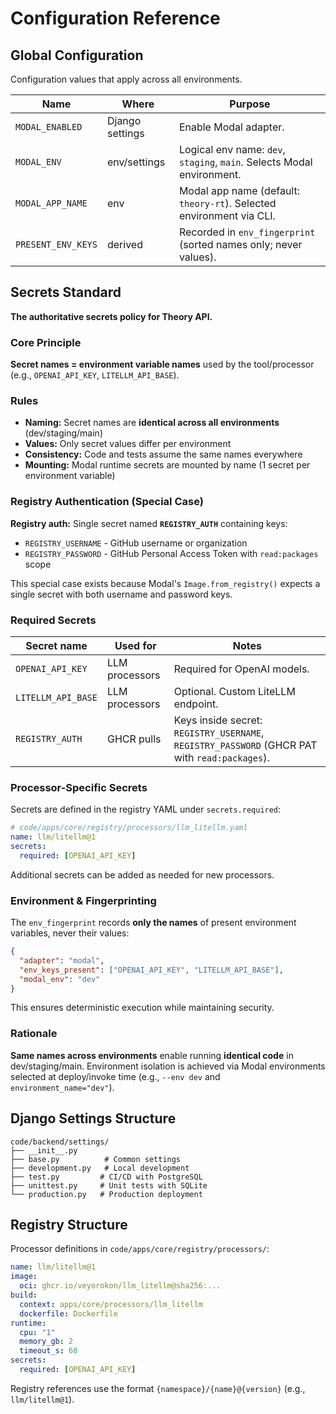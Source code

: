 # Configuration Reference

## Global Configuration

Configuration values that apply across all environments.

| Name               | Where           | Purpose                                                                |
| ------------------ | --------------- | ---------------------------------------------------------------------- |
| `MODAL_ENABLED`    | Django settings | Enable Modal adapter.                                                  |
| `MODAL_ENV`        | env/settings    | Logical env name: `dev`, `staging`, `main`. Selects Modal environment. |
| `MODAL_APP_NAME`   | env             | Modal app name (default: `theory-rt`). Selected environment via CLI.   |
| `PRESENT_ENV_KEYS` | derived         | Recorded in `env_fingerprint` (sorted names only; never values).       |

## Secrets Standard

**The authoritative secrets policy for Theory API.**

### Core Principle

**Secret names = environment variable names** used by the tool/processor (e.g., `OPENAI_API_KEY`, `LITELLM_API_BASE`).

### Rules

- **Naming:** Secret names are **identical across all environments** (dev/staging/main)
- **Values:** Only secret values differ per environment
- **Consistency:** Code and tests assume the same names everywhere
- **Mounting:** Modal runtime secrets are mounted by name (1 secret per environment variable)

### Registry Authentication (Special Case)

**Registry auth:** Single secret named **`REGISTRY_AUTH`** containing keys:
- `REGISTRY_USERNAME` - GitHub username or organization  
- `REGISTRY_PASSWORD` - GitHub Personal Access Token with `read:packages` scope

This special case exists because Modal's `Image.from_registry()` expects a single secret with both username and password keys.

### Required Secrets

| Secret name        | Used for       | Notes                                                                                         |
| ------------------ | -------------- | --------------------------------------------------------------------------------------------- |
| `OPENAI_API_KEY`   | LLM processors | Required for OpenAI models.                                                                   |
| `LITELLM_API_BASE` | LLM processors | Optional. Custom LiteLLM endpoint.                                                            |
| `REGISTRY_AUTH`    | GHCR pulls     | Keys inside secret: `REGISTRY_USERNAME`, `REGISTRY_PASSWORD` (GHCR PAT with `read:packages`). |

### Processor-Specific Secrets

Secrets are defined in the registry YAML under `secrets.required`:

```yaml
# code/apps/core/registry/processors/llm_litellm.yaml
name: llm/litellm@1
secrets:
  required: [OPENAI_API_KEY]
```

Additional secrets can be added as needed for new processors.

### Environment & Fingerprinting

The `env_fingerprint` records **only the names** of present environment variables, never their values:

```json
{
  "adapter": "modal",
  "env_keys_present": ["OPENAI_API_KEY", "LITELLM_API_BASE"],
  "modal_env": "dev"
}
```

This ensures deterministic execution while maintaining security.

### Rationale

**Same names across environments** enable running **identical code** in dev/staging/main. Environment isolation is achieved via Modal environments selected at deploy/invoke time (e.g., `--env dev` and `environment_name="dev"`).

## Django Settings Structure

```
code/backend/settings/
├── __init__.py
├── base.py          # Common settings
├── development.py   # Local development  
├── test.py         # CI/CD with PostgreSQL
├── unittest.py     # Unit tests with SQLite
└── production.py   # Production deployment
```

## Registry Structure

Processor definitions in `code/apps/core/registry/processors/`:

```yaml
name: llm/litellm@1
image:
  oci: ghcr.io/veyorokon/llm_litellm@sha256:...
build:
  context: apps/core/processors/llm_litellm
  dockerfile: Dockerfile
runtime:
  cpu: "1"
  memory_gb: 2
  timeout_s: 60
secrets:
  required: [OPENAI_API_KEY]
```

Registry references use the format `{namespace}/{name}@{version}` (e.g., `llm/litellm@1`).
